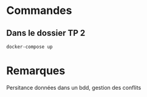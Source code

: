 # Commandes

## Dans le dossier TP 2
```
docker-compose up
```

# Remarques

Persitance données dans un bdd, gestion des conflits